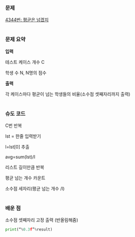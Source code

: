 ### 문제

[4344번: 평균은 넘겠지](https://www.acmicpc.net/problem/4344)
</br></br>

### 문제 요약

<b>입력</b>

테스트 케이스 개수 C

학생 수 N, N명의 점수 

<b>출력</b>

각 케이스마다 평균이 넘는 학생들의 비율(소수점 셋째자리까지 출력)
</br></br>

### 슈도 코드

C번 반복

lst = 한줄 입력받기

l=lst[0] 추출

avg=sum(lst)/l

리스트 길이만큼 반복

평균 넘는 개수 카운트

소수점 세자리(평균 넘는 개수 /l)
</br></br>

### 배운 점

소수점 셋째자리 고정 출력 (반올림해줌)

```python
print(“%0.3f”%result)
```
